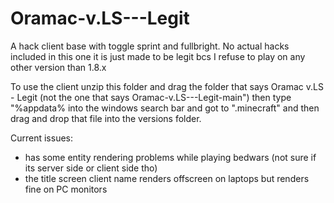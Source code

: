 # Oramac-v.LS---Legit
A hack client base with toggle sprint and fullbright. No actual hacks included in this one it is just made to be legit bcs I refuse to play on any other version than 1.8.x


To use the client unzip this folder and drag the folder that says Oramac v.LS - Legit (not the one that says Oramac-v.LS---Legit-main") then
  type "%appdata% into the windows search bar and got to ".minecraft" and then drag and drop that file into the versions folder.

Current issues:
- has some entity rendering problems while playing bedwars (not sure if its server side or client side tho)
- the title screen client name renders offscreen on laptops but renders fine on PC monitors
